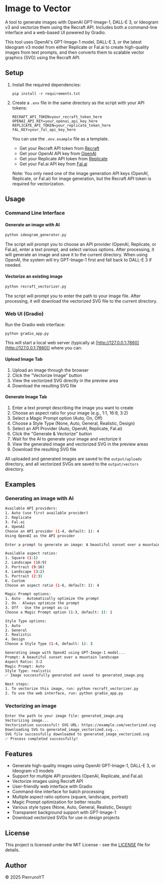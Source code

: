 # Image to Vector

A tool to generate images with OpenAI GPT-Image-1, DALL-E 3, or Ideogram v3 and vectorize them using the Recraft API. Includes both a command-line interface and a web-based UI powered by Gradio.

This tool uses OpenAI's GPT-Image-1 model, DALL-E 3, or the latest Ideogram v3 model from either Replicate or Fal.ai to create high-quality images from text prompts, and then converts them to scalable vector graphics (SVG) using the Recraft API.

## Setup

1. Install the required dependencies:
   ```
   pip install -r requirements.txt
   ```

2. Create a `.env` file in the same directory as the script with your API tokens:
   ```
   RECRAFT_API_TOKEN=your_recraft_token_here
   OPENAI_API_KEY=your_openai_api_key_here
   REPLICATE_API_TOKEN=your_replicate_token_here
   FAL_KEY=your_fal_api_key_here
   ```
   You can use the `.env.example` file as a template.

   - Get your Recraft API token from [Recraft](https://recraft.ai)
   - Get your OpenAI API key from [OpenAI](https://platform.openai.com/api-keys)
   - Get your Replicate API token from [Replicate](https://replicate.com/account/api-tokens)
   - Get your Fal.ai API key from [Fal.ai](https://fal.ai/dashboard/keys)

   Note: You only need one of the image generation API keys (OpenAI, Replicate, or Fal.ai) for image generation, but the Recraft API token is required for vectorization.

## Usage

### Command Line Interface

#### Generate an image with AI
```bash
python ideogram_generator.py
```

The script will prompt you to choose an API provider (OpenAI, Replicate, or Fal.ai), enter a text prompt, and select various options. After processing, it will generate an image and save it to the current directory. When using OpenAI, the system will try GPT-Image-1 first and fall back to DALL-E 3 if needed.

#### Vectorize an existing image
```bash
python recraft_vectorizer.py
```

The script will prompt you to enter the path to your image file. After processing, it will download the vectorized SVG file to the current directory.

### Web UI (Gradio)

Run the Gradio web interface:
```bash
python gradio_app.py
```

This will start a local web server (typically at [http://127.0.0.1:7860](http://127.0.0.1:7860)) where you can:

#### Upload Image Tab

1. Upload an image through the browser
2. Click the "Vectorize Image" button
3. View the vectorized SVG directly in the preview area
4. Download the resulting SVG file

#### Generate Image Tab

1. Enter a text prompt describing the image you want to create
2. Choose an aspect ratio for your image (e.g., 1:1, 16:9, 3:2)
3. Select a Magic Prompt option (Auto, On, Off)
4. Choose a Style Type (None, Auto, General, Realistic, Design)
5. Select an API Provider (Auto, OpenAI, Replicate, Fal.ai)
6. Click the "Generate & Vectorize" button
7. Wait for the AI to generate your image and vectorize it
8. View the generated image and vectorized SVG in the preview areas
9. Download the resulting SVG file

All uploaded and generated images are saved to the `output/uploads` directory, and all vectorized SVGs are saved to the `output/vectors` directory.

## Examples

### Generating an image with AI

```bash
Available API providers:
1. Auto (use first available provider)
2. Replicate
3. Fal.ai
4. OpenAI
Choose an API provider (1-4, default: 1): 4
Using OpenAI as the API provider

Enter a prompt to generate an image: A beautiful sunset over a mountain landscape

Available aspect ratios:
1. Square (1:1)
2. Landscape (16:9)
3. Portrait (9:16)
4. Landscape (3:2)
5. Portrait (2:3)
6. Custom
Choose an aspect ratio (1-6, default: 1): 4

Magic Prompt options:
1. Auto - Automatically optimize the prompt
2. On - Always optimize the prompt
3. Off - Use the prompt as-is
Choose a Magic Prompt option (1-3, default: 1): 1

Style Type options:
1. Auto
2. General
3. Realistic
4. Design
Choose a Style Type (1-4, default: 1): 3

Generating image with OpenAI using GPT-Image-1 model...
Prompt: A beautiful sunset over a mountain landscape
Aspect Ratio: 3:2
Magic Prompt: Auto
Style Type: realistic
✅ Image successfully generated and saved to generated_image.png

Next steps:
1. To vectorize this image, run: python recraft_vectorizer.py
2. To use the web interface, run: python gradio_app.py
```

### Vectorizing an image

```bash
Enter the path to your image file: generated_image.png
Vectorizing image...
Vectorization successful! SVG URL: https://example.com/vectorized.svg
Downloading SVG to generated_image_vectorized.svg...
SVG file successfully downloaded to generated_image_vectorized.svg
✅ Process completed successfully!
```

## Features

- Generate high-quality images using OpenAI GPT-Image-1, DALL-E 3, or Ideogram v3 models
- Support for multiple API providers (OpenAI, Replicate, and Fal.ai)
- Vectorize images using Recraft API
- User-friendly web interface with Gradio
- Command-line interface for batch processing
- Multiple aspect ratio options (square, landscape, portrait)
- Magic Prompt optimization for better results
- Various style types (None, Auto, General, Realistic, Design)
- Transparent background support with GPT-Image-1
- Download vectorized SVGs for use in design projects

## License

This project is licensed under the MIT License - see the [LICENSE](LICENSE) file for details.

## Author

© 2025 PierrunoYT
